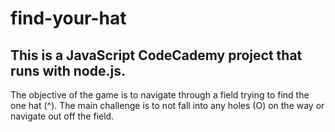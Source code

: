 # find-your-hat
## This is a JavaScript CodeCademy project that runs with node.js.  

The objective of the game is to navigate through a field trying to find the one hat (^).  The main challenge is to not fall into any holes (O) on the way or navigate out off the field.  
